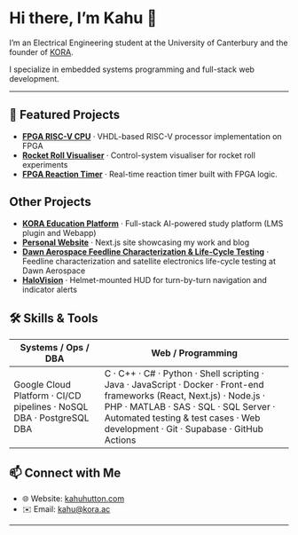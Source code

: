 <!--
  Profile README for CARWHO (Kahu Hutton)
-->

# Hi there, I’m Kahu 👋

I’m an Electrical Engineering student at the University of Canterbury and the founder of [KORA](https://www.kora.ac/). 

I specialize in embedded systems programming and full-stack web development.

---

## 🚀 Featured Projects

- **[FPGA RISC-V CPU](https://github.com/CARWHO/FPGA-RISCV-CPU)** · VHDL-based RISC-V processor implementation on FPGA  
- **[Rocket Roll Visualiser](https://github.com/CARWHO/rocket-roll-visualiser)** · Control-system visualiser for rocket roll experiments  
- **[FPGA Reaction Timer](https://github.com/CARWHO/FPGA-Reaction-Timer)** · Real-time reaction timer built with FPGA logic. 

## Other Projects

- **[KORA Education Platform](https://www.kahuhutton.com/work/kora)** · Full-stack AI-powered study platform (LMS plugin and Webapp)  
- **[Personal Website](https://kahuhutton.com)** · Next.js site showcasing my work and blog  
- **[Dawn Aerospace Feedline Characterization & Life-Cycle Testing](https://www.kahuhutton.com/work/dawn-aerospace)** · Feedline characterization and satellite electronics life-cycle testing at Dawn Aerospace   
- **[HaloVision](https://www.kahuhutton.com/work/halo-vision)** · Helmet-mounted HUD for turn-by-turn navigation and indicator alerts  

## 🛠️ Skills & Tools

| Systems / Ops / DBA                                           | Web / Programming                                                                                                                                                                       |
| ------------------------------------------------------------- | ---------------------------------------------------------------------------------------------------------------------------------------------------------------------------------------- |
| Google Cloud Platform · CI/CD pipelines · NoSQL DBA · PostgreSQL DBA | C · C++ · C# · Python · Shell scripting · Java · JavaScript · Docker · Front-end frameworks (React, Next.js) · Node.js · PHP · MATLAB · SAS · SQL · SQL Server · Automated testing & test cases · Web development · Git · Supabase · GitHub Actions |


## 📫 Connect with Me

- 🌐 Website: [kahuhutton.com](https://kahuhutton.com)  
- ✉️ Email: kahu@kora.ac  

---
